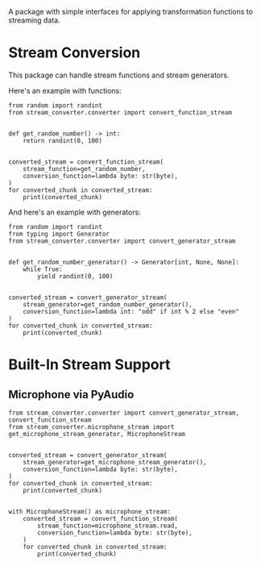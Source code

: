A package with simple interfaces for applying transformation functions to streaming data.

# Stream Conversion

This package can handle stream functions and stream generators.

Here's an example with functions:

```
from random import randint
from stream_converter.converter import convert_function_stream


def get_random_number() -> int:
    return randint(0, 100)


converted_stream = convert_function_stream(
    stream_function=get_random_number,
    conversion_function=lambda byte: str(byte),
)
for converted_chunk in converted_stream:
    print(converted_chunk)
```

And here's an example with generators:

```
from random import randint
from typing import Generator
from stream_converter.converter import convert_generator_stream


def get_random_number_generator() -> Generator[int, None, None]:
    while True:
        yield randint(0, 100)


converted_stream = convert_generator_stream(
    stream_generator=get_random_number_generator(),
    conversion_function=lambda int: "odd" if int % 2 else "even"
)
for converted_chunk in converted_stream:
    print(converted_chunk)
```

# Built-In Stream Support

## Microphone via PyAudio

```
from stream_converter.converter import convert_generator_stream, convert_function_stream
from stream_converter.microphone_stream import get_microphone_stream_generator, MicrophoneStream


converted_stream = convert_generator_stream(
    stream_generator=get_microphone_stream_generator(),
    conversion_function=lambda byte: str(byte),
)
for converted_chunk in converted_stream:
    print(converted_chunk)


with MicrophoneStream() as microphone_stream:
    converted_stream = convert_function_stream(
        stream_function=microphone_stream.read,
        conversion_function=lambda byte: str(byte),
    )
    for converted_chunk in converted_stream:
        print(converted_chunk)
```
